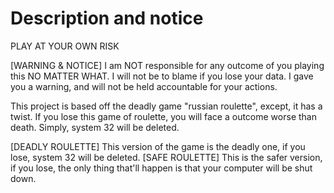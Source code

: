 # Description and notice

PLAY AT YOUR OWN RISK

[WARNING & NOTICE] I am NOT responsible for any outcome of you playing this NO MATTER WHAT. I will not be to blame if you lose your data. I gave you a warning, and will not be held accountable for your actions.

This project is based off the deadly game "russian roulette", except, it has a twist. If you lose this game of roulette, you will face a outcome worse than death. Simply, system 32 will be deleted.

[DEADLY ROULETTE] This version of the game is the deadly one, if you lose, system 32 will be deleted. 
[SAFE ROULETTE] This is the safer version, if you lose, the only thing that'll happen is that your computer will be shut down. 
